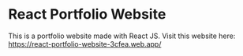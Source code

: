 # React Portfolio Website

This is a portfolio website made with React JS. 
Visit this website here: https://react-portfolio-website-3cfea.web.app/
